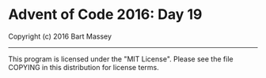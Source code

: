 # Advent of Code 2016: Day 19
Copyright (c) 2016 Bart Massey

---

This program is licensed under the "MIT License".
Please see the file COPYING in this distribution
for license terms.
